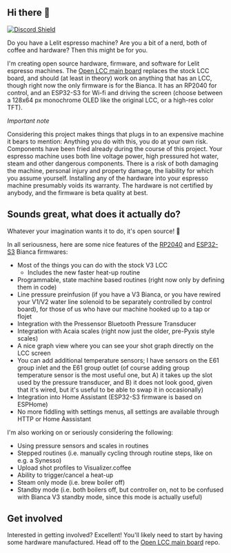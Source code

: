 ## Hi there 👋

[![Discord Shield](https://discordapp.com/api/guilds/1178966366523506709/widget.png?style=shield)](https://discord.gg/gn9aGHAc3U)

Do you have a Lelit espresso machine? Are you a bit of a nerd, both of coffee and hardware? Then this might be for you.

I'm creating open source hardware, firmware, and software for Lelit espresso machines. The [Open LCC main board](https://github.com/open-lcc/open-lcc-board) replaces the stock LCC board, and should (at least in theory) work on anything that has an LCC, though right now the only firmware is for the Bianca. It has an RP2040 for control, and an ESP32-S3 for Wi-fi and driving the screen (choose between a 128x64 px monochrome OLED like the original LCC, or a high-res color TFT).

*Important note*

Considering this project makes things that plugs in to an expensive machine it bears to mention: Anything you do with this, you do at your own risk. Components have been fried already during the course of this project. Your espresso machine uses both line voltage power, high pressured hot water, steam and other dangerous components. There is a risk of both damaging the machine, personal injury and property damage, the liability for which you assume yourself. Installing any of the hardware into your espresso machine presumably voids its warranty. The hardware is not certified by anybody, and the firmware is beta quality at best.

## Sounds great, what does it actually do?

Whatever your imagination wants it to do, it's open source! 🌈

In all seriousness, here are some nice features of the [RP2040](https://github.com/open-lcc/rp2040-bianca) and [ESP32-S3](https://github.com/open-lcc/esphome-bianca) Bianca firmwares:

* Most of the things you can do with the stock V3 LCC
  * Includes the new faster heat-up routine
* Programmable, state machine based routines (right now only by defining them in code)
* Line pressure preinfusion (if you have a V3 Bianca, or you have rewired your V1/V2 water line solenoid to be separately controlled by control board), for those of us who have our machine hooked up to a tap or flojet
* Integration with the Pressensor Bluetooth Pressure Transducer
* Integration with Acaia scales (right now just the older, pre-Pyxis style scales)
* A nice graph view where you can see your shot graph directly on the LCC screen
* You can add additional temperature sensors; I have sensors on the E61 group inlet and the E61 group outlet (of course adding group temperature sensor is the most useful one, but A) it takes up the slot used by the pressure transducer, and B) it does not look good, given that it's wired, but it's useful to be able to swap it in occasionally)
* Integration into Home Assistant (ESP32-S3 firmware is based on ESPHome)
* No more fiddling with settings menus, all settings are available through HTTP or Home Aassistant

I'm also working on or seriously considering the following:

* Using pressure sensors and scales in routines
* Stepped routines (i.e. manually cycling through routine steps, like on e.g. a Synesso)
* Upload shot profiles to Visualizer.coffee
* Ability to trigger/cancel a heat-up
* Steam only mode (i.e. brew boiler off)
* Standby mode (i.e. both boilers off, but controller on, not to be confused with Bianca V3 standby mode, since this mode is actually useful)

## Get involved

Interested in getting involved? Excellent! You'll likely need to start by having some hardware manufactured. Head off to the [Open LCC main board](https://github.com/open-lcc/open-lcc-board) repo.

<!--

**Here are some ideas to get you started:**

🙋‍♀️ A short introduction - what is your organization all about?
🌈 Contribution guidelines - how can the community get involved?
👩‍💻 Useful resources - where can the community find your docs? Is there anything else the community should know?
🍿 Fun facts - what does your team eat for breakfast?
🧙 Remember, you can do mighty things with the power of [Markdown](https://docs.github.com/github/writing-on-github/getting-started-with-writing-and-formatting-on-github/basic-writing-and-formatting-syntax)
-->
